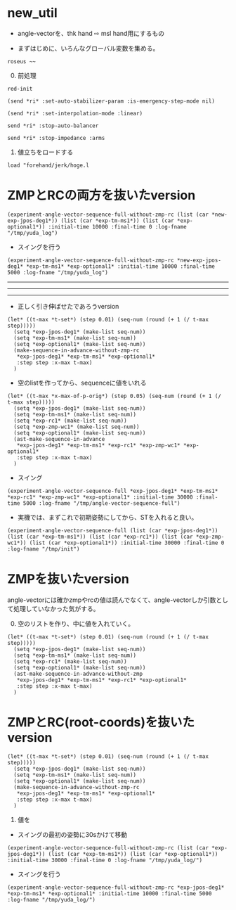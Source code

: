# new_util

* angle-vectorを、thk hand ⇨ msl hand用にするもの


* まずはじめに、いろんなグローバル変数を集める。
```
roseus ~~
```

0. 前処理
```
red-init
```

```
(send *ri* :set-auto-stabilizer-param :is-emergency-step-mode nil) 
```

```
(send *ri* :set-interpolation-mode :linear)
```

```
send *ri* :stop-auto-balancer
```

```
send *ri* :stop-impedance :arms

```

1. 値立ちをロードする
```
load "forehand/jerk/hoge.l
```

# ZMPとRCの両方を抜いたversion
```
(experiment-angle-vector-sequence-full-without-zmp-rc (list (car *new-exp-jpos-deg1*)) (list (car *exp-tm-ms1*)) (list (car *exp-optional1*)) :initial-time 10000 :final-time 0 :log-fname "/tmp/yuda_log")
```

* スイングを行う
```
(experiment-angle-vector-sequence-full-without-zmp-rc *new-exp-jpos-deg1* *exp-tm-ms1* *exp-optional1* :initial-time 10000 :final-time 5000 :log-fname "/tmp/yuda_log") 
```

---

---

---

* 正しく引き伸ばせたであろうversion
```
(let* ((t-max *t-set*) (step 0.01) (seq-num (round (+ 1 (/ t-max step)))))
  (setq *exp-jpos-deg1* (make-list seq-num))
  (setq *exp-tm-ms1* (make-list seq-num))
  (setq *exp-optional1* (make-list seq-num))
  (make-sequence-in-advance-without-zmp-rc
   *exp-jpos-deg1* *exp-tm-ms1* *exp-optional1*
   :step step :x-max t-max)
  )
```  

* 空のlistを作ってから、sequenceに値をいれる
```
(let* ((t-max *x-max-of-p-orig*) (step 0.05) (seq-num (round (+ 1 (/ t-max step)))))
  (setq *exp-jpos-deg1* (make-list seq-num))
  (setq *exp-tm-ms1* (make-list seq-num))
  (setq *exp-rc1* (make-list seq-num)) 
  (setq *exp-zmp-wc1* (make-list seq-num))
  (setq *exp-optional1* (make-list seq-num))
  (ast-make-sequence-in-advance
   *exp-jpos-deg1* *exp-tm-ms1* *exp-rc1* *exp-zmp-wc1* *exp-optional1*
   :step step :x-max t-max)
  )
```

* スイング
```
(experiment-angle-vector-sequence-full *exp-jpos-deg1* *exp-tm-ms1* *exp-rc1* *exp-zmp-wc1* *exp-optional1* :initial-time 30000 :final-time 5000 :log-fname "/tmp/angle-vector-sequence-full") 
```

* 実機では、まずこれで初期姿勢にしてから、STを入れると良い。
```
(experiment-angle-vector-sequence-full (list (car *exp-jpos-deg1*)) (list (car *exp-tm-ms1*)) (list (car *exp-rc1*)) (list (car *exp-zmp-wc1*)) (list (car *exp-optional1*)) :initial-time 30000 :final-time 0 :log-fname "/tmp/init")
```


# ZMPを抜いたversion
angle-vectorには確かzmpやrcの値は読んでなくて、angle-vectorしか引数として処理していなかった気がする。

0. 空のリストを作り、中に値を入れていく。
```
(let* ((t-max *t-set*) (step 0.01) (seq-num (round (+ 1 (/ t-max step)))))
  (setq *exp-jpos-deg1* (make-list seq-num))
  (setq *exp-tm-ms1* (make-list seq-num))
  (setq *exp-rc1* (make-list seq-num)) 
  (setq *exp-optional1* (make-list seq-num))
  (ast-make-sequence-in-advance-without-zmp
   *exp-jpos-deg1* *exp-tm-ms1* *exp-rc1* *exp-optional1*
   :step step :x-max t-max)
  )
```

# ZMPとRC(root-coords)を抜いたversion
```
(let* ((t-max *t-set*) (step 0.01) (seq-num (round (+ 1 (/ t-max step)))))
  (setq *exp-jpos-deg1* (make-list seq-num))
  (setq *exp-tm-ms1* (make-list seq-num))
  (setq *exp-optional1* (make-list seq-num))
  (make-sequence-in-advance-without-zmp-rc
   *exp-jpos-deg1* *exp-tm-ms1* *exp-optional1*
   :step step :x-max t-max)
  )
```
1. 値を

* スイングの最初の姿勢に30sかけて移動
```
(experiment-angle-vector-sequence-full-without-zmp-rc (list (car *exp-jpos-deg1*)) (list (car *exp-tm-ms1*)) (list (car *exp-optional1*)) :initial-time 30000 :final-time 0 :log-fname "/tmp/yuda_log/")
```

* スイングを行う
```
(experiment-angle-vector-sequence-full-without-zmp-rc *exp-jpos-deg1* *exp-tm-ms1* *exp-optional1* :initial-time 10000 :final-time 5000 :log-fname "/tmp/yuda_log/")	
```
